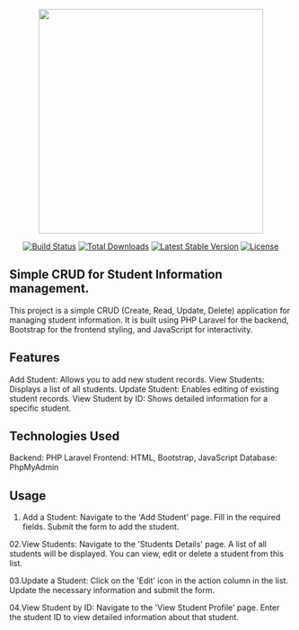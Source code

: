 <p align="center"><a href="https://laravel.com" target="_blank"><img src="https://raw.githubusercontent.com/laravel/art/master/logo-lockup/5%20SVG/2%20CMYK/1%20Full%20Color/laravel-logolockup-cmyk-red.svg" width="400"></a></p>

<p align="center">
<a href="https://travis-ci.org/laravel/framework"><img src="https://travis-ci.org/laravel/framework.svg" alt="Build Status"></a>
<a href="https://packagist.org/packages/laravel/framework"><img src="https://img.shields.io/packagist/dt/laravel/framework" alt="Total Downloads"></a>
<a href="https://packagist.org/packages/laravel/framework"><img src="https://img.shields.io/packagist/v/laravel/framework" alt="Latest Stable Version"></a>
<a href="https://packagist.org/packages/laravel/framework"><img src="https://img.shields.io/packagist/l/laravel/framework" alt="License"></a>
</p>

## Simple CRUD for Student Information management.
This project is a simple CRUD (Create, Read, Update, Delete) application for managing student information. It is built using PHP Laravel for the backend, Bootstrap for the frontend styling, and JavaScript for interactivity.

## Features
Add Student: Allows you to add new student records.
View Students: Displays a list of all students.
Update Student: Enables editing of existing student records.
View Student by ID: Shows detailed information for a specific student.

## Technologies Used
Backend: PHP Laravel
Frontend: HTML, Bootstrap, JavaScript
Database: PhpMyAdmin

## Usage

01. Add a Student:
Navigate to the 'Add Student' page.
Fill in the required fields.
Submit the form to add the student.

02.View Students:
Navigate to the 'Students Details' page.
A list of all students will be displayed.
You can view, edit or delete a student from this list.

03.Update a Student:
Click on the 'Edit' icon in the action column in the list.
Update the necessary information and submit the form.

04.View Student by ID:
Navigate to the 'View Student Profile' page.
Enter the student ID to view detailed information about that student.


